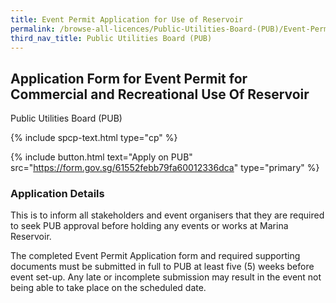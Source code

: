 ```yaml
---
title: Event Permit Application for Use of Reservoir
permalink: /browse-all-licences/Public-Utilities-Board-(PUB)/Event-Permit-Application-for-Use-of-Reservoir
third_nav_title: Public Utilities Board (PUB)
---
```


## Application Form for Event Permit for Commercial and Recreational Use Of Reservoir

Public Utilities Board (PUB)

{% include spcp-text.html type="cp" %}

{% include button.html text="Apply on PUB" src="https://form.gov.sg/61552febb79fa60012336dca" type="primary" %}

<H3>Application Details</H3>

This is to inform all stakeholders and event organisers that they are required to seek PUB approval before holding any events or works at Marina Reservoir.

The completed Event Permit Application form and required supporting documents must be submitted in full to PUB at least five (5) weeks before event set-up. Any late or incomplete submission may result in the event not being able to take place on the scheduled date.


